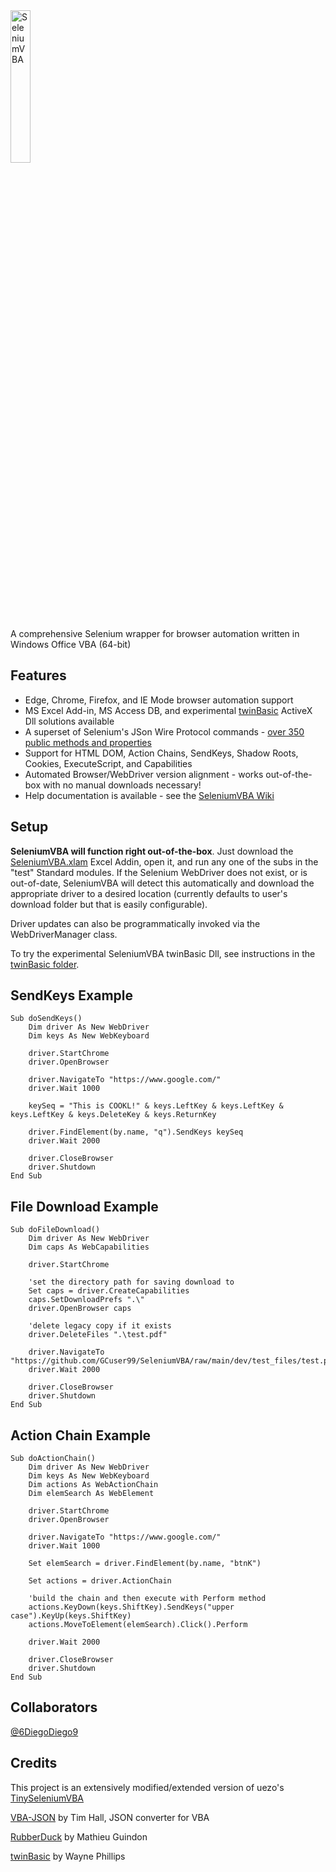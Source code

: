 <img src="https://github.com/GCuser99/SeleniumVBA/blob/main/dev/logo.png" alt="SeleniumVBA" width=25% height=25%>

A comprehensive Selenium wrapper for browser automation written in Windows Office VBA (64-bit)

## Features

- Edge, Chrome, Firefox, and IE Mode browser automation support
- MS Excel Add-in, MS Access DB, and experimental [twinBasic](https://twinbasic.com/preview.html) ActiveX Dll solutions available
- A superset of Selenium's JSon Wire Protocol commands - [over 350 public methods and properties](https://github.com/GCuser99/SeleniumVBA/wiki/Object-Model-Overview)
- Support for HTML DOM, Action Chains, SendKeys, Shadow Roots, Cookies, ExecuteScript, and Capabilities
- Automated Browser/WebDriver version alignment - works out-of-the-box with no manual downloads necessary!
- Help documentation is available - see the [SeleniumVBA Wiki](https://github.com/GCuser99/SeleniumVBA/wiki)

## Setup

**SeleniumVBA will function right out-of-the-box**. Just download the [SeleniumVBA.xlam](https://github.com/GCuser99/SeleniumVBA/tree/main/dist) Excel Addin, open it, and run any one of the subs in the "test" Standard modules. If the Selenium WebDriver does not exist, or is out-of-date, SeleniumVBA will detect this automatically and download the appropriate driver to a desired location (currently defaults to user's download folder but that is easily configurable).

Driver updates can also be programmatically invoked via the WebDriverManager class.

To try the experimental SeleniumVBA twinBasic Dll, see instructions in the [twinBasic folder](https://github.com/GCuser99/SeleniumVBA/tree/main/twinBasic).

## SendKeys Example

```vba
Sub doSendKeys()
    Dim driver As New WebDriver
    Dim keys As New WebKeyboard
    
    driver.StartChrome
    driver.OpenBrowser
    
    driver.NavigateTo "https://www.google.com/"
    driver.Wait 1000
    
    keySeq = "This is COOKL!" & keys.LeftKey & keys.LeftKey & keys.LeftKey & keys.DeleteKey & keys.ReturnKey
    
    driver.FindElement(by.name, "q").SendKeys keySeq
    driver.Wait 2000
    
    driver.CloseBrowser
    driver.Shutdown
End Sub
```

## File Download Example
```vba
Sub doFileDownload()
    Dim driver As New WebDriver
    Dim caps As WebCapabilities
   
    driver.StartChrome
    
    'set the directory path for saving download to
    Set caps = driver.CreateCapabilities
    caps.SetDownloadPrefs ".\"
    driver.OpenBrowser caps
    
    'delete legacy copy if it exists
    driver.DeleteFiles ".\test.pdf"
    
    driver.NavigateTo "https://github.com/GCuser99/SeleniumVBA/raw/main/dev/test_files/test.pdf"
    driver.Wait 2000
    
    driver.CloseBrowser
    driver.Shutdown
End Sub
```

## Action Chain Example
```vba
Sub doActionChain()
    Dim driver As New WebDriver
    Dim keys As New WebKeyboard
    Dim actions As WebActionChain
    Dim elemSearch As WebElement
    
    driver.StartChrome
    driver.OpenBrowser
    
    driver.NavigateTo "https://www.google.com/"
    driver.Wait 1000
    
    Set elemSearch = driver.FindElement(by.name, "btnK")
    
    Set actions = driver.ActionChain
    
    'build the chain and then execute with Perform method
    actions.KeyDown(keys.ShiftKey).SendKeys("upper case").KeyUp(keys.ShiftKey)
    actions.MoveToElement(elemSearch).Click().Perform

    driver.Wait 2000
    
    driver.CloseBrowser
    driver.Shutdown
End Sub
```
## Collaborators

[@6DiegoDiego9](https://github.com/6DiegoDiego9)

## Credits

This project is an extensively modified/extended version of uezo's [TinySeleniumVBA](https://github.com/uezo/TinySeleniumVBA/)

[VBA-JSON](https://github.com/VBA-tools/VBA-JSON) by Tim Hall, JSON converter for VBA

[RubberDuck](https://rubberduckvba.com/) by Mathieu Guindon

[twinBasic](https://twinbasic.com/preview.html) by Wayne Phillips
